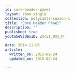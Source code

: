 ```yaml
---
id: core-header-panel
layout: show-single
collection: polycasts-season-1
title: "Core Header Panel"
description: ""
published: true
youtubeVideoID: ZAc51_0Xa_M

date: 2014-11-05
article:
  written_on: 2015-02-24
  updated_on: 2015-02-24

---
```

